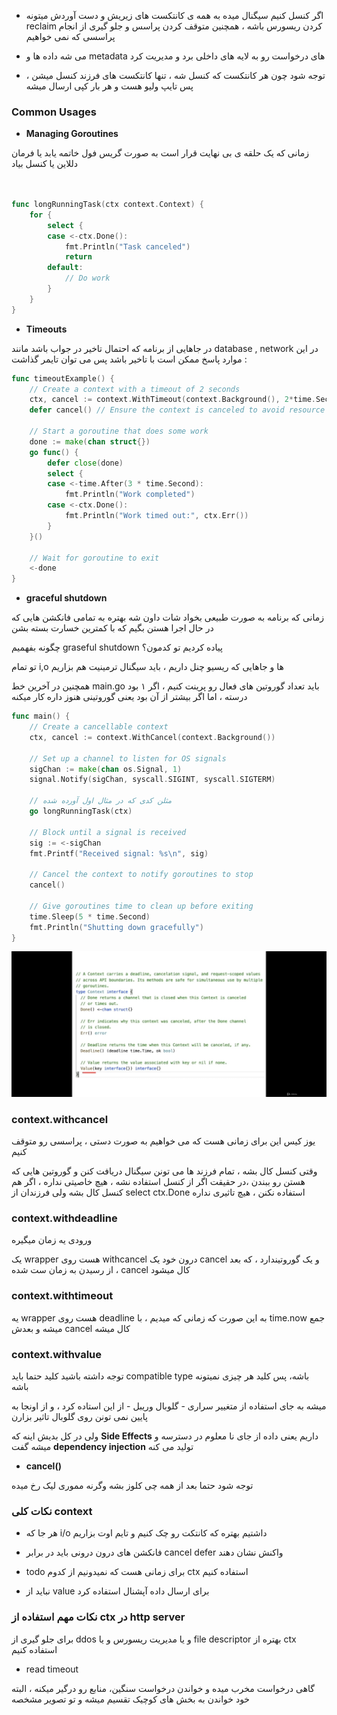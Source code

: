 

+ اگر کنسل کنیم سیگنال میده به همه ی کانتکست های زیریش و دست آوردش میتونه reclaim  کردن ریسورس باشه ، همچنین متوقف کردن پراسس و جلو گیری از انجام پراسسی که نمی خواهیم


+ می شه داده ها و metadata   های درخواست رو به لایه های داخلی برد و مدیریت کرد


+ توجه شود چون هر کانتکست که کنسل شه ، تنها کانتکست های فرزند کنسل میشن ، پس تایپ ولیو هست و هر بار کپی ارسال میشه


### Common Usages

+ **Managing Goroutines**


زمانی که یک حلقه ی بی نهایت قرار است به صورت گریس فول خاتمه یابد یا فرمان دللاین یا کنسل بیاد

```go


func longRunningTask(ctx context.Context) {
    for {
        select {
        case <-ctx.Done():
            fmt.Println("Task canceled")
            return
        default:
            // Do work
        }
    }
}

```
+ **Timeouts**

در جاهایی از برنامه که احتمال تاخیر در جواب باشد مانند database , network در این موارد پاسخ ممکن است با تاخیر باشد پس می توان تایمر گذاشت :

```go
func timeoutExample() {
    // Create a context with a timeout of 2 seconds
    ctx, cancel := context.WithTimeout(context.Background(), 2*time.Second)
    defer cancel() // Ensure the context is canceled to avoid resource leaks

    // Start a goroutine that does some work
    done := make(chan struct{})
    go func() {
        defer close(done)
        select {
        case <-time.After(3 * time.Second):
            fmt.Println("Work completed")
        case <-ctx.Done():
            fmt.Println("Work timed out:", ctx.Err())
        }
    }()

    // Wait for goroutine to exit
    <-done
}
```


+ **graceful shutdown**

زمانی که برنامه به صورت طبیعی بخواد شات داون شه بهتره به تمامی فانکشن هایی که در حال اجرا هستن بگیم که با کمترین خسارت بسته بشن


چگونه بفهمیم graseful shutdown پیاده کردیم تو کدمون؟

تو تمام i,o  ها و جاهایی که ریسیو چنل داریم ، باید سیگنال ترمینیت هم بزاریم

همچنین در آخرین خط main.go  باید تعداد گوروتین های فعال رو پرینت کنیم ، اگر ۱ بود درسته ، اما اگر بیشتر از آن بود یعنی گوروتینی هنوز داره کار میکنه




```go
func main() {
    // Create a cancellable context
    ctx, cancel := context.WithCancel(context.Background())

    // Set up a channel to listen for OS signals
    sigChan := make(chan os.Signal, 1)
    signal.Notify(sigChan, syscall.SIGINT, syscall.SIGTERM)

    // مثلن کدی که در مثال اول آورده شده
    go longRunningTask(ctx)

    // Block until a signal is received
    sig := <-sigChan
    fmt.Printf("Received signal: %s\n", sig)

    // Cancel the context to notify goroutines to stop
    cancel()

    // Give goroutines time to clean up before exiting
    time.Sleep(5 * time.Second)
    fmt.Println("Shutting down gracefully")
}
```


![alt text](https://github.com/seyedmo30/Tips/blob/main/static/iii6.png)

### context.withcancel

یوز کیس این برای زمانی هست که می خواهیم به صورت دستی ، پراسسی رو متوقف کنیم

وقتی کنسل کال بشه ، تمام فرزند ها می تونن سیگنال دریافت کنن و گوروتین هایی که هستن رو ببندن ،در حقیقت اگر از کنسل استفاده نشه ، هیچ خاصیتی نداره ، اگر هم کنسل کال بشه ولی فرزندان از select ctx.Done  استفاده نکنن ، هیچ تاثیری نداره

### context.withdeadline

ورودی یه زمان میگیره

یک wrapper  هست روی withcancel
درون خود یک cancel  و یک گوروتیندارد ،  که بعد از رسیدن به  زمان ست شده ،  cancel  کال میشود


### context.withtimeout

یه wrapper  هست روی deadline به این صورت که زمانی که میدیم ، با time.now  جمع میشه و بعدش cancel  کال میشه
 


### context.withvalue

توجه داشته باشید کلید حتما باید compatible type باشه، پس کلید هر چیزی نمیتونه باشه


   میشه به جای استفاده از متغییر سراری - گلوبال وریبل - از این استاده کرد ، و از اونجا به پایین نمی تونن روی گلوبال تاثیر بزارن


ولی در کل بدیش اینه که **Side Effects** داریم یعنی داده از جای نا معلوم در دسترسه و میشه گفت **dependency injection** تولید می کنه


+ **cancel()**

توجه شود حتما بعد از همه چی کلوز بشه وگرنه مموری لیک رخ میده


### نکات کلی context

+ هر جا که i/o  داشتیم بهتره که کانتکت رو چک کنیم و تایم اوت بزاریم

+ فانکشن های درون درونی باید در برابر cancel defer  واکنش نشان دهند

+ todo برای زمانی هست که نمیدونیم از کدوم ctx  استفاده کنیم

+ نباید از value برای ارسال داده آپشنال استفاده کرد

### نکات مهم استفاده از ctx  در http server

برای جلو گیری از ddos  و یا مدیریت ریسورس و یا file descriptor بهتره از ctx  استفاده کنیم


+ read timeout 



گاهی درخواست مخرب میده و خواندن درخواست سنگین، منابع رو درگیر میکنه ، البته خود خواندن به بخش های کوچیک تقسیم میشه و تو تصویر مشخصه


